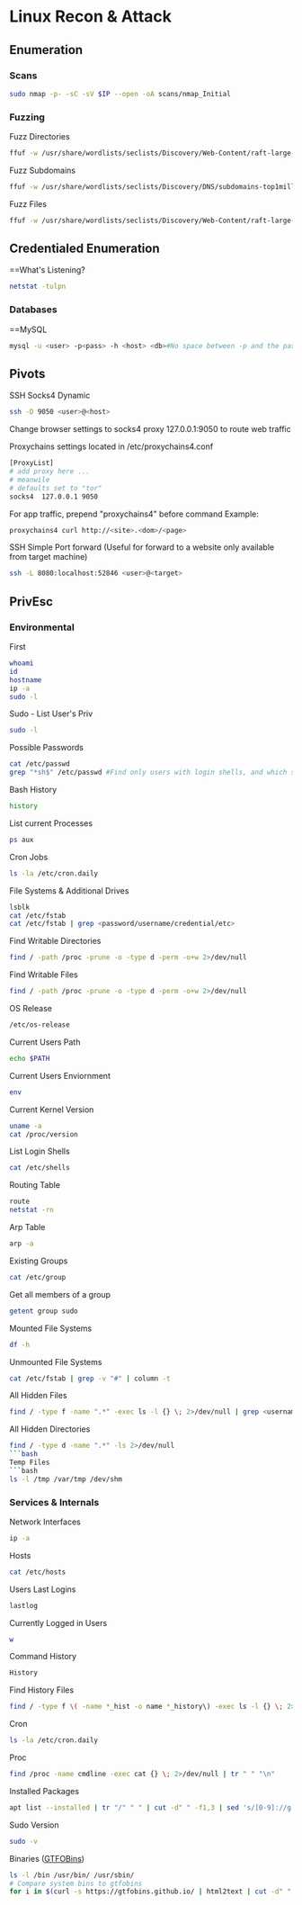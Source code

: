 # Linux Recon & Attack

## Enumeration
### Scans
```bash
sudo nmap -p- -sC -sV $IP --open -oA scans/nmap_Initial
```
### Fuzzing
Fuzz Directories
```bash
ffuf -w /usr/share/wordlists/seclists/Discovery/Web-Content/raft-large-directories-lowercase.txt:FUZZ -u http://<Domain or IP>/FUZZ -fs 278
```
Fuzz Subdomains
```bash
ffuf -w /usr/share/wordlists/seclists/Discovery/DNS/subdomains-top1million-110000.txt -u http://<Domain or IP> -H "Host:FUZZ.<Domain or IP" -fw 20
```
Fuzz Files
```bash
ffuf -w /usr/share/wordlists/seclists/Discovery/Web-Content/raft-large-files.txt -u http://<Domain or IP>/FUZZ -e .php,.html,.txt -fs 283
```
## Credentialed Enumeration
==What's Listening?
```bash
netstat -tulpn
```
### Databases
==MySQL
```bash
mysql -u <user> -p<pass> -h <host> <db>#No space between -p and the password (ex: -pPassword)
```

## Pivots
SSH Socks4 Dynamic
```bash
ssh -D 9050 <user>@<host>
```
Change browser settings to socks4 proxy 127.0.0.1:9050 to route web traffic

Proxychains settings located in /etc/proxychains4.conf
```bash
[ProxyList]
# add proxy here ...
# meanwile
# defaults set to "tor"
socks4  127.0.0.1 9050
```
For app traffic, prepend "proxychains4" before command
Example:
```bash
proxychains4 curl http://<site>.<dom>/<page>
```
SSH Simple Port forward (Useful for forward to a website only available from target machine)
```bash
ssh -L 8080:localhost:52846 <user>@<target>
```
## PrivEsc
### Environmental
First
```bash
whoami
id
hostname
ip -a
sudo -l
```
Sudo - List User's Priv
```bash
sudo -l
```
Possible Passwords
```bash
cat /etc/passwd
grep "*sh$" /etc/passwd #Find only users with login shells, and which shell they have.
```
Bash History
```bash
history
```
List current Processes
```bash
ps aux
```
Cron Jobs
```bash
ls -la /etc/cron.daily
```
File Systems & Additional Drives
```bash
lsblk
cat /etc/fstab
cat /etc/fstab | grep <password/username/credential/etc>
```
Find Writable Directories
```bash
find / -path /proc -prune -o -type d -perm -o+w 2>/dev/null
```
Find Writable Files
```bash
find / -path /proc -prune -o -type d -perm -o+w 2>/dev/null
```
OS Release
```bash
/etc/os-release
```
Current Users Path
```bash
echo $PATH
```
Current Users Enviornment
```bash
env
```
Current Kernel Version
```bash
uname -a
cat /proc/version
```
List Login Shells
```bash
cat /etc/shells
```
Routing Table
```bash
route
netstat -rn
```
Arp Table
```bash
arp -a
```
Existing Groups
```bash
cat /etc/group
```
Get all members of a group
```bash
getent group sudo
```
Mounted File Systems
```bash
df -h
```
Unmounted File Systems
```bash
cat /etc/fstab | grep -v "#" | column -t
```
All Hidden Files
```bash
find / -type f -name ".*" -exec ls -l {} \; 2>/dev/null | grep <username>
```
All Hidden Directories
```bash
find / -type d -name ".*" -ls 2>/dev/null
```bash
Temp Files
```bash
ls -l /tmp /var/tmp /dev/shm
```
### Services & Internals
Network Interfaces
```bash
ip -a
```
Hosts
```bash
cat /etc/hosts
```
Users Last Logins
```bash
lastlog
```
Currently Logged in Users
```bash
w
```
Command History
```bash
History
```
Find History Files
```bash
find / -type f \( -name *_hist -o name *_history\) -exec ls -l {} \; 2>/dev/null
```
Cron
```bash
ls -la /etc/cron.daily
```
Proc
```bash
find /proc -name cmdline -exec cat {} \; 2>/dev/null | tr " " "\n"
```
Installed Packages
```bash
apt list --installed | tr "/" " " | cut -d" " -f1,3 | sed 's/[0-9]://g' | tee -a installed_pkgs.list
```
Sudo Version
```bash
sudo -v
```
Binaries ([GTFOBins](https://gtfobins.github.io/))
```bash
ls -l /bin /usr/bin/ /usr/sbin/
# Compare system bins to gtfobins
for i in $(curl -s https://gtfobins.github.io/ | html2text | cut -d" " -f1 | sed '/^[[:space:]]*$/d');do if grep -q "$i" installed_pkgs.list;then echo "Check GTFO for: $i";fi;done
```

